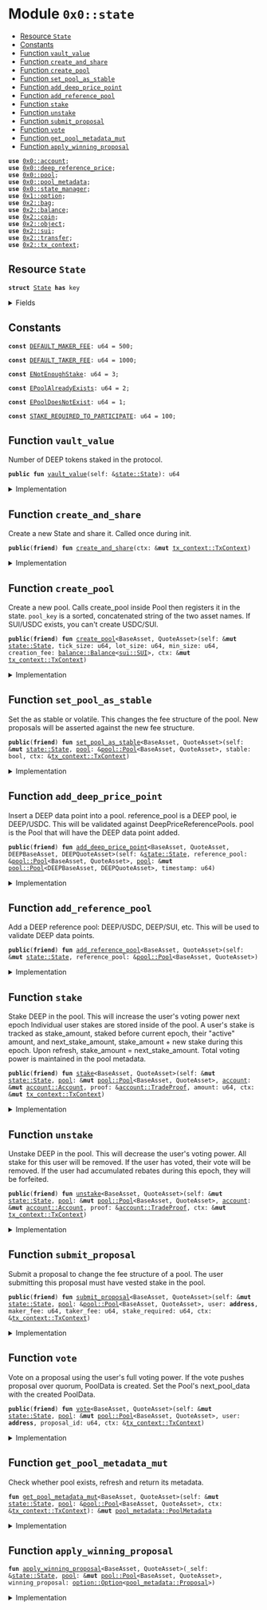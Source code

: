 
<a name="0x0_state"></a>

# Module `0x0::state`



-  [Resource `State`](#0x0_state_State)
-  [Constants](#@Constants_0)
-  [Function `vault_value`](#0x0_state_vault_value)
-  [Function `create_and_share`](#0x0_state_create_and_share)
-  [Function `create_pool`](#0x0_state_create_pool)
-  [Function `set_pool_as_stable`](#0x0_state_set_pool_as_stable)
-  [Function `add_deep_price_point`](#0x0_state_add_deep_price_point)
-  [Function `add_reference_pool`](#0x0_state_add_reference_pool)
-  [Function `stake`](#0x0_state_stake)
-  [Function `unstake`](#0x0_state_unstake)
-  [Function `submit_proposal`](#0x0_state_submit_proposal)
-  [Function `vote`](#0x0_state_vote)
-  [Function `get_pool_metadata_mut`](#0x0_state_get_pool_metadata_mut)
-  [Function `apply_winning_proposal`](#0x0_state_apply_winning_proposal)


<pre><code><b>use</b> <a href="account.md#0x0_account">0x0::account</a>;
<b>use</b> <a href="deep_reference_price.md#0x0_deep_reference_price">0x0::deep_reference_price</a>;
<b>use</b> <a href="pool.md#0x0_pool">0x0::pool</a>;
<b>use</b> <a href="pool_metadata.md#0x0_pool_metadata">0x0::pool_metadata</a>;
<b>use</b> <a href="state_manager.md#0x0_state_manager">0x0::state_manager</a>;
<b>use</b> <a href="dependencies/move-stdlib/option.md#0x1_option">0x1::option</a>;
<b>use</b> <a href="dependencies/sui-framework/bag.md#0x2_bag">0x2::bag</a>;
<b>use</b> <a href="dependencies/sui-framework/balance.md#0x2_balance">0x2::balance</a>;
<b>use</b> <a href="dependencies/sui-framework/coin.md#0x2_coin">0x2::coin</a>;
<b>use</b> <a href="dependencies/sui-framework/object.md#0x2_object">0x2::object</a>;
<b>use</b> <a href="dependencies/sui-framework/sui.md#0x2_sui">0x2::sui</a>;
<b>use</b> <a href="dependencies/sui-framework/transfer.md#0x2_transfer">0x2::transfer</a>;
<b>use</b> <a href="dependencies/sui-framework/tx_context.md#0x2_tx_context">0x2::tx_context</a>;
</code></pre>



<a name="0x0_state_State"></a>

## Resource `State`



<pre><code><b>struct</b> <a href="state.md#0x0_state_State">State</a> <b>has</b> key
</code></pre>



<details>
<summary>Fields</summary>


<dl>
<dt>
<code>id: <a href="dependencies/sui-framework/object.md#0x2_object_UID">object::UID</a></code>
</dt>
<dd>

</dd>
<dt>
<code>pools: <a href="dependencies/sui-framework/bag.md#0x2_bag_Bag">bag::Bag</a></code>
</dt>
<dd>

</dd>
<dt>
<code>deep_reference_pools: <a href="deep_reference_price.md#0x0_deep_reference_price_DeepReferencePools">deep_reference_price::DeepReferencePools</a></code>
</dt>
<dd>

</dd>
<dt>
<code>vault: <a href="dependencies/sui-framework/balance.md#0x2_balance_Balance">balance::Balance</a>&lt;<a href="pool.md#0x0_pool_DEEP">pool::DEEP</a>&gt;</code>
</dt>
<dd>

</dd>
</dl>


</details>

<a name="@Constants_0"></a>

## Constants


<a name="0x0_state_DEFAULT_MAKER_FEE"></a>



<pre><code><b>const</b> <a href="state.md#0x0_state_DEFAULT_MAKER_FEE">DEFAULT_MAKER_FEE</a>: u64 = 500;
</code></pre>



<a name="0x0_state_DEFAULT_TAKER_FEE"></a>



<pre><code><b>const</b> <a href="state.md#0x0_state_DEFAULT_TAKER_FEE">DEFAULT_TAKER_FEE</a>: u64 = 1000;
</code></pre>



<a name="0x0_state_ENotEnoughStake"></a>



<pre><code><b>const</b> <a href="state.md#0x0_state_ENotEnoughStake">ENotEnoughStake</a>: u64 = 3;
</code></pre>



<a name="0x0_state_EPoolAlreadyExists"></a>



<pre><code><b>const</b> <a href="state.md#0x0_state_EPoolAlreadyExists">EPoolAlreadyExists</a>: u64 = 2;
</code></pre>



<a name="0x0_state_EPoolDoesNotExist"></a>



<pre><code><b>const</b> <a href="state.md#0x0_state_EPoolDoesNotExist">EPoolDoesNotExist</a>: u64 = 1;
</code></pre>



<a name="0x0_state_STAKE_REQUIRED_TO_PARTICIPATE"></a>



<pre><code><b>const</b> <a href="state.md#0x0_state_STAKE_REQUIRED_TO_PARTICIPATE">STAKE_REQUIRED_TO_PARTICIPATE</a>: u64 = 100;
</code></pre>



<a name="0x0_state_vault_value"></a>

## Function `vault_value`

Number of DEEP tokens staked in the protocol.


<pre><code><b>public</b> <b>fun</b> <a href="state.md#0x0_state_vault_value">vault_value</a>(self: &<a href="state.md#0x0_state_State">state::State</a>): u64
</code></pre>



<details>
<summary>Implementation</summary>


<pre><code><b>public</b> <b>fun</b> <a href="state.md#0x0_state_vault_value">vault_value</a>(self: &<a href="state.md#0x0_state_State">State</a>): u64 {
    self.vault.value()
}
</code></pre>



</details>

<a name="0x0_state_create_and_share"></a>

## Function `create_and_share`

Create a new State and share it. Called once during init.


<pre><code><b>public</b>(<b>friend</b>) <b>fun</b> <a href="state.md#0x0_state_create_and_share">create_and_share</a>(ctx: &<b>mut</b> <a href="dependencies/sui-framework/tx_context.md#0x2_tx_context_TxContext">tx_context::TxContext</a>)
</code></pre>



<details>
<summary>Implementation</summary>


<pre><code><b>public</b>(<a href="dependencies/sui-framework/package.md#0x2_package">package</a>) <b>fun</b> <a href="state.md#0x0_state_create_and_share">create_and_share</a>(ctx: &<b>mut</b> TxContext) {
    <b>let</b> <a href="state.md#0x0_state">state</a> = <a href="state.md#0x0_state_State">State</a> {
        id: <a href="dependencies/sui-framework/object.md#0x2_object_new">object::new</a>(ctx),
        pools: <a href="dependencies/sui-framework/bag.md#0x2_bag_new">bag::new</a>(ctx),
        deep_reference_pools: <a href="deep_reference_price.md#0x0_deep_reference_price_new">deep_reference_price::new</a>(),
        vault: <a href="dependencies/sui-framework/balance.md#0x2_balance_zero">balance::zero</a>(),
    };
    <a href="dependencies/sui-framework/transfer.md#0x2_transfer_share_object">transfer::share_object</a>(<a href="state.md#0x0_state">state</a>);
}
</code></pre>



</details>

<a name="0x0_state_create_pool"></a>

## Function `create_pool`

Create a new pool. Calls create_pool inside Pool then registers it in
the state. <code>pool_key</code> is a sorted, concatenated string of the two asset
names. If SUI/USDC exists, you can't create USDC/SUI.


<pre><code><b>public</b>(<b>friend</b>) <b>fun</b> <a href="state.md#0x0_state_create_pool">create_pool</a>&lt;BaseAsset, QuoteAsset&gt;(self: &<b>mut</b> <a href="state.md#0x0_state_State">state::State</a>, tick_size: u64, lot_size: u64, min_size: u64, creation_fee: <a href="dependencies/sui-framework/balance.md#0x2_balance_Balance">balance::Balance</a>&lt;<a href="dependencies/sui-framework/sui.md#0x2_sui_SUI">sui::SUI</a>&gt;, ctx: &<b>mut</b> <a href="dependencies/sui-framework/tx_context.md#0x2_tx_context_TxContext">tx_context::TxContext</a>)
</code></pre>



<details>
<summary>Implementation</summary>


<pre><code><b>public</b>(<a href="dependencies/sui-framework/package.md#0x2_package">package</a>) <b>fun</b> <a href="state.md#0x0_state_create_pool">create_pool</a>&lt;BaseAsset, QuoteAsset&gt;(
    self: &<b>mut</b> <a href="state.md#0x0_state_State">State</a>,
    tick_size: u64,
    lot_size: u64,
    min_size: u64,
    creation_fee: Balance&lt;SUI&gt;,
    ctx: &<b>mut</b> TxContext,
) {
    <b>let</b> (pool_key, rev_key) = <a href="pool.md#0x0_pool_create_pool">pool::create_pool</a>&lt;BaseAsset, QuoteAsset&gt;(
        <a href="state.md#0x0_state_DEFAULT_TAKER_FEE">DEFAULT_TAKER_FEE</a>,
        <a href="state.md#0x0_state_DEFAULT_MAKER_FEE">DEFAULT_MAKER_FEE</a>,
        tick_size,
        lot_size,
        min_size,
        creation_fee,
        ctx
    );

    <b>assert</b>!(!self.pools.contains(pool_key) && !self.pools.contains(rev_key), <a href="state.md#0x0_state_EPoolAlreadyExists">EPoolAlreadyExists</a>);

    <b>let</b> <a href="pool_metadata.md#0x0_pool_metadata">pool_metadata</a> = <a href="pool_metadata.md#0x0_pool_metadata_empty">pool_metadata::empty</a>(ctx.epoch());
    self.pools.add(pool_key, <a href="pool_metadata.md#0x0_pool_metadata">pool_metadata</a>);
}
</code></pre>



</details>

<a name="0x0_state_set_pool_as_stable"></a>

## Function `set_pool_as_stable`

Set the as stable or volatile. This changes the fee structure of the pool.
New proposals will be asserted against the new fee structure.


<pre><code><b>public</b>(<b>friend</b>) <b>fun</b> <a href="state.md#0x0_state_set_pool_as_stable">set_pool_as_stable</a>&lt;BaseAsset, QuoteAsset&gt;(self: &<b>mut</b> <a href="state.md#0x0_state_State">state::State</a>, <a href="pool.md#0x0_pool">pool</a>: &<a href="pool.md#0x0_pool_Pool">pool::Pool</a>&lt;BaseAsset, QuoteAsset&gt;, stable: bool, ctx: &<a href="dependencies/sui-framework/tx_context.md#0x2_tx_context_TxContext">tx_context::TxContext</a>)
</code></pre>



<details>
<summary>Implementation</summary>


<pre><code><b>public</b>(<a href="dependencies/sui-framework/package.md#0x2_package">package</a>) <b>fun</b> <a href="state.md#0x0_state_set_pool_as_stable">set_pool_as_stable</a>&lt;BaseAsset, QuoteAsset&gt;(
    self: &<b>mut</b> <a href="state.md#0x0_state_State">State</a>,
    <a href="pool.md#0x0_pool">pool</a>: &Pool&lt;BaseAsset, QuoteAsset&gt;,
    stable: bool,
    ctx: &TxContext,
) {
    self.<a href="state.md#0x0_state_get_pool_metadata_mut">get_pool_metadata_mut</a>(<a href="pool.md#0x0_pool">pool</a>, ctx)
        .set_as_stable(stable);

    // TODO: set fees
}
</code></pre>



</details>

<a name="0x0_state_add_deep_price_point"></a>

## Function `add_deep_price_point`

Insert a DEEP data point into a pool.
reference_pool is a DEEP pool, ie DEEP/USDC. This will be validated against DeepPriceReferencePools.
pool is the Pool that will have the DEEP data point added.


<pre><code><b>public</b>(<b>friend</b>) <b>fun</b> <a href="state.md#0x0_state_add_deep_price_point">add_deep_price_point</a>&lt;BaseAsset, QuoteAsset, DEEPBaseAsset, DEEPQuoteAsset&gt;(self: &<a href="state.md#0x0_state_State">state::State</a>, reference_pool: &<a href="pool.md#0x0_pool_Pool">pool::Pool</a>&lt;BaseAsset, QuoteAsset&gt;, <a href="pool.md#0x0_pool">pool</a>: &<b>mut</b> <a href="pool.md#0x0_pool_Pool">pool::Pool</a>&lt;DEEPBaseAsset, DEEPQuoteAsset&gt;, timestamp: u64)
</code></pre>



<details>
<summary>Implementation</summary>


<pre><code><b>public</b>(<a href="dependencies/sui-framework/package.md#0x2_package">package</a>) <b>fun</b> <a href="state.md#0x0_state_add_deep_price_point">add_deep_price_point</a>&lt;BaseAsset, QuoteAsset, DEEPBaseAsset, DEEPQuoteAsset&gt;(
    self: &<a href="state.md#0x0_state_State">State</a>,
    reference_pool: &Pool&lt;BaseAsset, QuoteAsset&gt;,
    <a href="pool.md#0x0_pool">pool</a>: &<b>mut</b> Pool&lt;DEEPBaseAsset, DEEPQuoteAsset&gt;,
    timestamp: u64,
) {
    <b>let</b> (base_conversion_rate, quote_conversion_rate) = self.deep_reference_pools
        .get_conversion_rates(reference_pool, <a href="pool.md#0x0_pool">pool</a>);

    <a href="pool.md#0x0_pool">pool</a>.<a href="state.md#0x0_state_add_deep_price_point">add_deep_price_point</a>(
        base_conversion_rate,
        quote_conversion_rate,
        timestamp,
    );
}
</code></pre>



</details>

<a name="0x0_state_add_reference_pool"></a>

## Function `add_reference_pool`

Add a DEEP reference pool: DEEP/USDC, DEEP/SUI, etc.
This will be used to validate DEEP data points.


<pre><code><b>public</b>(<b>friend</b>) <b>fun</b> <a href="state.md#0x0_state_add_reference_pool">add_reference_pool</a>&lt;BaseAsset, QuoteAsset&gt;(self: &<b>mut</b> <a href="state.md#0x0_state_State">state::State</a>, reference_pool: &<a href="pool.md#0x0_pool_Pool">pool::Pool</a>&lt;BaseAsset, QuoteAsset&gt;)
</code></pre>



<details>
<summary>Implementation</summary>


<pre><code><b>public</b>(<a href="dependencies/sui-framework/package.md#0x2_package">package</a>) <b>fun</b> <a href="state.md#0x0_state_add_reference_pool">add_reference_pool</a>&lt;BaseAsset, QuoteAsset&gt;(
    self: &<b>mut</b> <a href="state.md#0x0_state_State">State</a>,
    reference_pool: &Pool&lt;BaseAsset, QuoteAsset&gt;,
) {
    self.deep_reference_pools.<a href="state.md#0x0_state_add_reference_pool">add_reference_pool</a>(reference_pool);
}
</code></pre>



</details>

<a name="0x0_state_stake"></a>

## Function `stake`

Stake DEEP in the pool. This will increase the user's voting power next epoch
Individual user stakes are stored inside of the pool.
A user's stake is tracked as stake_amount, staked before current epoch, their "active" amount,
and next_stake_amount, stake_amount + new stake during this epoch. Upon refresh, stake_amount = next_stake_amount.
Total voting power is maintained in the pool metadata.


<pre><code><b>public</b>(<b>friend</b>) <b>fun</b> <a href="state.md#0x0_state_stake">stake</a>&lt;BaseAsset, QuoteAsset&gt;(self: &<b>mut</b> <a href="state.md#0x0_state_State">state::State</a>, <a href="pool.md#0x0_pool">pool</a>: &<b>mut</b> <a href="pool.md#0x0_pool_Pool">pool::Pool</a>&lt;BaseAsset, QuoteAsset&gt;, <a href="account.md#0x0_account">account</a>: &<b>mut</b> <a href="account.md#0x0_account_Account">account::Account</a>, proof: &<a href="account.md#0x0_account_TradeProof">account::TradeProof</a>, amount: u64, ctx: &<b>mut</b> <a href="dependencies/sui-framework/tx_context.md#0x2_tx_context_TxContext">tx_context::TxContext</a>)
</code></pre>



<details>
<summary>Implementation</summary>


<pre><code><b>public</b>(<a href="dependencies/sui-framework/package.md#0x2_package">package</a>) <b>fun</b> <a href="state.md#0x0_state_stake">stake</a>&lt;BaseAsset, QuoteAsset&gt;(
    self: &<b>mut</b> <a href="state.md#0x0_state_State">State</a>,
    <a href="pool.md#0x0_pool">pool</a>: &<b>mut</b> Pool&lt;BaseAsset, QuoteAsset&gt;,
    <a href="account.md#0x0_account">account</a>: &<b>mut</b> Account,
    proof: &TradeProof,
    amount: u64,
    ctx: &<b>mut</b> TxContext,
) {
    <b>let</b> user = <a href="account.md#0x0_account">account</a>.owner();
    <b>let</b> total_stake = <a href="pool.md#0x0_pool">pool</a>.increase_user_stake(user, amount, ctx);
    self.<a href="state.md#0x0_state_get_pool_metadata_mut">get_pool_metadata_mut</a>(<a href="pool.md#0x0_pool">pool</a>, ctx)
        .adjust_voting_power(total_stake - amount, total_stake);
    <b>let</b> <a href="dependencies/sui-framework/balance.md#0x2_balance">balance</a> = <a href="account.md#0x0_account">account</a>.withdraw_with_proof&lt;DEEP&gt;(proof, amount, <b>false</b>, ctx).into_balance();
    self.vault.join(<a href="dependencies/sui-framework/balance.md#0x2_balance">balance</a>);
}
</code></pre>



</details>

<a name="0x0_state_unstake"></a>

## Function `unstake`

Unstake DEEP in the pool. This will decrease the user's voting power.
All stake for this user will be removed.
If the user has voted, their vote will be removed.
If the user had accumulated rebates during this epoch, they will be forfeited.


<pre><code><b>public</b>(<b>friend</b>) <b>fun</b> <a href="state.md#0x0_state_unstake">unstake</a>&lt;BaseAsset, QuoteAsset&gt;(self: &<b>mut</b> <a href="state.md#0x0_state_State">state::State</a>, <a href="pool.md#0x0_pool">pool</a>: &<b>mut</b> <a href="pool.md#0x0_pool_Pool">pool::Pool</a>&lt;BaseAsset, QuoteAsset&gt;, <a href="account.md#0x0_account">account</a>: &<b>mut</b> <a href="account.md#0x0_account_Account">account::Account</a>, proof: &<a href="account.md#0x0_account_TradeProof">account::TradeProof</a>, ctx: &<b>mut</b> <a href="dependencies/sui-framework/tx_context.md#0x2_tx_context_TxContext">tx_context::TxContext</a>)
</code></pre>



<details>
<summary>Implementation</summary>


<pre><code><b>public</b>(<a href="dependencies/sui-framework/package.md#0x2_package">package</a>) <b>fun</b> <a href="state.md#0x0_state_unstake">unstake</a>&lt;BaseAsset, QuoteAsset&gt;(
    self: &<b>mut</b> <a href="state.md#0x0_state_State">State</a>,
    <a href="pool.md#0x0_pool">pool</a>: &<b>mut</b> Pool&lt;BaseAsset, QuoteAsset&gt;,
    <a href="account.md#0x0_account">account</a>: &<b>mut</b> Account,
    proof: &TradeProof,
    ctx: &<b>mut</b> TxContext
) {
    <b>let</b> user = <a href="account.md#0x0_account">account</a>.owner();
    <b>let</b> total_stake = <a href="pool.md#0x0_pool">pool</a>.remove_user_stake(user, ctx);
    <b>let</b> prev_proposal_id = <a href="pool.md#0x0_pool">pool</a>.set_user_voted_proposal(user, <a href="dependencies/move-stdlib/option.md#0x1_option_none">option::none</a>(), ctx);
    <b>if</b> (prev_proposal_id.is_some()) {
        <b>let</b> <a href="pool_metadata.md#0x0_pool_metadata">pool_metadata</a> = self.<a href="state.md#0x0_state_get_pool_metadata_mut">get_pool_metadata_mut</a>(<a href="pool.md#0x0_pool">pool</a>, ctx);
        <a href="pool_metadata.md#0x0_pool_metadata">pool_metadata</a>.adjust_voting_power(0, total_stake);
        <b>let</b> winning_proposal = <a href="pool_metadata.md#0x0_pool_metadata">pool_metadata</a>.<a href="state.md#0x0_state_vote">vote</a>(<a href="dependencies/move-stdlib/option.md#0x1_option_none">option::none</a>(), prev_proposal_id, total_stake);
        self.<a href="state.md#0x0_state_apply_winning_proposal">apply_winning_proposal</a>(<a href="pool.md#0x0_pool">pool</a>, winning_proposal);
    };

    <b>let</b> <a href="dependencies/sui-framework/balance.md#0x2_balance">balance</a> = self.vault.split(total_stake).into_coin(ctx);
    <a href="account.md#0x0_account">account</a>.deposit_with_proof&lt;DEEP&gt;(proof, <a href="dependencies/sui-framework/balance.md#0x2_balance">balance</a>);
}
</code></pre>



</details>

<a name="0x0_state_submit_proposal"></a>

## Function `submit_proposal`

Submit a proposal to change the fee structure of a pool.
The user submitting this proposal must have vested stake in the pool.


<pre><code><b>public</b>(<b>friend</b>) <b>fun</b> <a href="state.md#0x0_state_submit_proposal">submit_proposal</a>&lt;BaseAsset, QuoteAsset&gt;(self: &<b>mut</b> <a href="state.md#0x0_state_State">state::State</a>, <a href="pool.md#0x0_pool">pool</a>: &<a href="pool.md#0x0_pool_Pool">pool::Pool</a>&lt;BaseAsset, QuoteAsset&gt;, user: <b>address</b>, maker_fee: u64, taker_fee: u64, stake_required: u64, ctx: &<a href="dependencies/sui-framework/tx_context.md#0x2_tx_context_TxContext">tx_context::TxContext</a>)
</code></pre>



<details>
<summary>Implementation</summary>


<pre><code><b>public</b>(<a href="dependencies/sui-framework/package.md#0x2_package">package</a>) <b>fun</b> <a href="state.md#0x0_state_submit_proposal">submit_proposal</a>&lt;BaseAsset, QuoteAsset&gt;(
    self: &<b>mut</b> <a href="state.md#0x0_state_State">State</a>,
    <a href="pool.md#0x0_pool">pool</a>: &Pool&lt;BaseAsset, QuoteAsset&gt;,
    user: <b>address</b>,
    maker_fee: u64,
    taker_fee: u64,
    stake_required: u64,
    ctx: &TxContext,
) {
    <b>let</b> (stake, _) = <a href="pool.md#0x0_pool">pool</a>.get_user_stake(user, ctx);
    <b>assert</b>!(stake &gt;= <a href="state.md#0x0_state_STAKE_REQUIRED_TO_PARTICIPATE">STAKE_REQUIRED_TO_PARTICIPATE</a>, <a href="state.md#0x0_state_ENotEnoughStake">ENotEnoughStake</a>);

    <b>let</b> <a href="pool_metadata.md#0x0_pool_metadata">pool_metadata</a> = self.<a href="state.md#0x0_state_get_pool_metadata_mut">get_pool_metadata_mut</a>(<a href="pool.md#0x0_pool">pool</a>, ctx);
    <a href="pool_metadata.md#0x0_pool_metadata">pool_metadata</a>.add_proposal(maker_fee, taker_fee, stake_required);
}
</code></pre>



</details>

<a name="0x0_state_vote"></a>

## Function `vote`

Vote on a proposal using the user's full voting power.
If the vote pushes proposal over quorum, PoolData is created.
Set the Pool's next_pool_data with the created PoolData.


<pre><code><b>public</b>(<b>friend</b>) <b>fun</b> <a href="state.md#0x0_state_vote">vote</a>&lt;BaseAsset, QuoteAsset&gt;(self: &<b>mut</b> <a href="state.md#0x0_state_State">state::State</a>, <a href="pool.md#0x0_pool">pool</a>: &<b>mut</b> <a href="pool.md#0x0_pool_Pool">pool::Pool</a>&lt;BaseAsset, QuoteAsset&gt;, user: <b>address</b>, proposal_id: u64, ctx: &<a href="dependencies/sui-framework/tx_context.md#0x2_tx_context_TxContext">tx_context::TxContext</a>)
</code></pre>



<details>
<summary>Implementation</summary>


<pre><code><b>public</b>(<a href="dependencies/sui-framework/package.md#0x2_package">package</a>) <b>fun</b> <a href="state.md#0x0_state_vote">vote</a>&lt;BaseAsset, QuoteAsset&gt;(
    self: &<b>mut</b> <a href="state.md#0x0_state_State">State</a>,
    <a href="pool.md#0x0_pool">pool</a>: &<b>mut</b> Pool&lt;BaseAsset, QuoteAsset&gt;,
    user: <b>address</b>,
    proposal_id: u64,
    ctx: &TxContext,
) {
    <b>let</b> (stake, _) = <a href="pool.md#0x0_pool">pool</a>.get_user_stake(user, ctx);
    <b>assert</b>!(stake &gt;= <a href="state.md#0x0_state_STAKE_REQUIRED_TO_PARTICIPATE">STAKE_REQUIRED_TO_PARTICIPATE</a>, <a href="state.md#0x0_state_ENotEnoughStake">ENotEnoughStake</a>);
    <b>let</b> prev_proposal_id = <a href="pool.md#0x0_pool">pool</a>.set_user_voted_proposal(user, <a href="dependencies/move-stdlib/option.md#0x1_option_some">option::some</a>(proposal_id), ctx);

    <b>let</b> <a href="pool_metadata.md#0x0_pool_metadata">pool_metadata</a> = self.<a href="state.md#0x0_state_get_pool_metadata_mut">get_pool_metadata_mut</a>(<a href="pool.md#0x0_pool">pool</a>, ctx);
    <b>let</b> winning_proposal = <a href="pool_metadata.md#0x0_pool_metadata">pool_metadata</a>.<a href="state.md#0x0_state_vote">vote</a>(<a href="dependencies/move-stdlib/option.md#0x1_option_some">option::some</a>(proposal_id), prev_proposal_id, stake);
    self.<a href="state.md#0x0_state_apply_winning_proposal">apply_winning_proposal</a>(<a href="pool.md#0x0_pool">pool</a>, winning_proposal);
}
</code></pre>



</details>

<a name="0x0_state_get_pool_metadata_mut"></a>

## Function `get_pool_metadata_mut`

Check whether pool exists, refresh and return its metadata.


<pre><code><b>fun</b> <a href="state.md#0x0_state_get_pool_metadata_mut">get_pool_metadata_mut</a>&lt;BaseAsset, QuoteAsset&gt;(self: &<b>mut</b> <a href="state.md#0x0_state_State">state::State</a>, <a href="pool.md#0x0_pool">pool</a>: &<a href="pool.md#0x0_pool_Pool">pool::Pool</a>&lt;BaseAsset, QuoteAsset&gt;, ctx: &<a href="dependencies/sui-framework/tx_context.md#0x2_tx_context_TxContext">tx_context::TxContext</a>): &<b>mut</b> <a href="pool_metadata.md#0x0_pool_metadata_PoolMetadata">pool_metadata::PoolMetadata</a>
</code></pre>



<details>
<summary>Implementation</summary>


<pre><code><b>fun</b> <a href="state.md#0x0_state_get_pool_metadata_mut">get_pool_metadata_mut</a>&lt;BaseAsset, QuoteAsset&gt;(
    self: &<b>mut</b> <a href="state.md#0x0_state_State">State</a>,
    <a href="pool.md#0x0_pool">pool</a>: &Pool&lt;BaseAsset, QuoteAsset&gt;,
    ctx: &TxContext
): &<b>mut</b> PoolMetadata {
    <b>let</b> pool_key = <a href="pool.md#0x0_pool">pool</a>.key();
    <b>assert</b>!(self.pools.contains(pool_key), <a href="state.md#0x0_state_EPoolDoesNotExist">EPoolDoesNotExist</a>);

    <b>let</b> <a href="pool_metadata.md#0x0_pool_metadata">pool_metadata</a>: &<b>mut</b> PoolMetadata = &<b>mut</b> self.pools[pool_key];
    <a href="pool_metadata.md#0x0_pool_metadata">pool_metadata</a>.refresh(ctx.epoch());
    <a href="pool_metadata.md#0x0_pool_metadata">pool_metadata</a>
}
</code></pre>



</details>

<a name="0x0_state_apply_winning_proposal"></a>

## Function `apply_winning_proposal`



<pre><code><b>fun</b> <a href="state.md#0x0_state_apply_winning_proposal">apply_winning_proposal</a>&lt;BaseAsset, QuoteAsset&gt;(_self: &<a href="state.md#0x0_state_State">state::State</a>, <a href="pool.md#0x0_pool">pool</a>: &<b>mut</b> <a href="pool.md#0x0_pool_Pool">pool::Pool</a>&lt;BaseAsset, QuoteAsset&gt;, winning_proposal: <a href="dependencies/move-stdlib/option.md#0x1_option_Option">option::Option</a>&lt;<a href="pool_metadata.md#0x0_pool_metadata_Proposal">pool_metadata::Proposal</a>&gt;)
</code></pre>



<details>
<summary>Implementation</summary>


<pre><code><b>fun</b> <a href="state.md#0x0_state_apply_winning_proposal">apply_winning_proposal</a>&lt;BaseAsset, QuoteAsset&gt;(
    _self: &<a href="state.md#0x0_state_State">State</a>,
    <a href="pool.md#0x0_pool">pool</a>: &<b>mut</b> Pool&lt;BaseAsset, QuoteAsset&gt;,
    winning_proposal: Option&lt;Proposal&gt;,
) {
    <b>let</b> next_trade_params = <b>if</b> (winning_proposal.is_none()) {
        <a href="dependencies/move-stdlib/option.md#0x1_option_none">option::none</a>()
    } <b>else</b> {
        <b>let</b> (taker_fee, maker_fee, stake_required) = winning_proposal
            .borrow()
            .proposal_params();

        <b>let</b> fees = <a href="state_manager.md#0x0_state_manager_new_trade_params">state_manager::new_trade_params</a>(taker_fee, maker_fee, stake_required);
        <a href="dependencies/move-stdlib/option.md#0x1_option_some">option::some</a>(fees)
    };
    <a href="pool.md#0x0_pool">pool</a>.set_next_trade_params(next_trade_params);
}
</code></pre>



</details>
